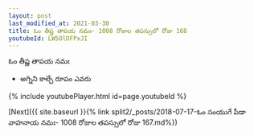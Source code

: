 ```yaml
---
layout: post
last_modified_at: 2021-03-30
title: ఓం తీష్ణ తాపయ నమః- 1008 రోజుల తపస్సులో రోజు 168
youtubeId: LW5OlDFPxJI
---
```

 
 
 ఓం తీష్ణ తాపయ నమః  
 
 -  అగ్నిని కాల్చే రూపం ఎవరు 
 
  
 
  
 
 
 
 
 
 


{% include youtubePlayer.html id=page.youtubeId %}
 
[Next]({{ site.baseurl }}{% link  split2/_posts/2018-07-17-ఓం సంయుగే పీడా వాహనాయ నమః- 1008 రోజుల తపస్సులో రోజు 167.md%})
 

